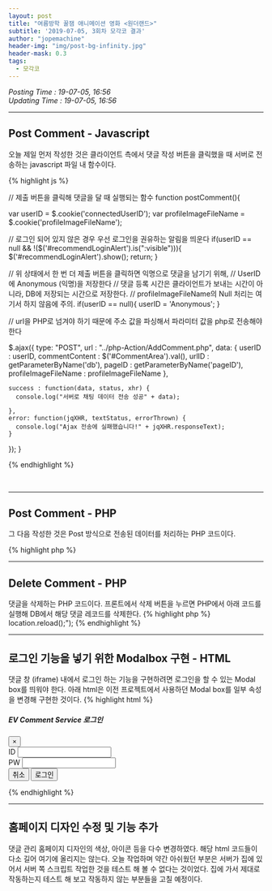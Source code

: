 ```yaml
---
layout: post
title: "여름방학 꿀잼 애니메이션 영화 <원더랜드>"
subtitle: '2019-07-05, 3회차 모각코 결과'
author: "jopemachine"
header-img: "img/post-bg-infinity.jpg"
header-mask: 0.3
tags:
  - 모각코
---
```


<i>Posting Time : 19-07-05, 16:56</i><br>
<i>Updating Time : 19-07-05, 16:56</i><br>

---

<h2>Post Comment - Javascript</h2>

오늘 제일 먼저 작성한 것은 클라이언트 측에서 댓글 작성 버튼을 클릭했을 때 서버로 전송하는 javascript 파일 내 함수이다.

{% highlight js %}

// 제출 버튼을 클릭해 댓글을 달 때 실행되는 함수
function postComment(){

  var userID = $.cookie('connectedUserID');
  var profileImageFileName = $.cookie('profileImageFileName');

  // 로그인 되어 있지 않은 경우 우선 로그인을 권유하는 알림을 띄운다
  if(userID == null && !($('#recommendLoginAlert').is(":visible"))){
    $('#recommendLoginAlert').show();
    return;
  }

  // 위 상태에서 한 번 더 제출 버튼을 클릭하면 익명으로 댓글을 남기기 위해,
  // UserID에 Anonymous (익명)을 저장한다
  // 댓글 등록 시간은 클라이언트가 보내는 시간이 아니라, DB에 저장되는 시간으로 저장한다.
  // profileImageFileName의 Null 처리는 여기서 하지 않음에 주의. 
  if(userID == null){
    userID = 'Anonymous';
  }

  // url을 PHP로 넘겨야 하기 때문에 주소 값을 파싱해서 파라미터 값을 php로 전송해야 한다

  $.ajax({
    type: "POST",
    url : "../php-Action/AddComment.php",
    data: {
      userID : userID,
      commentContent : $('#CommentArea').val(),
      urlID : getParameterByName('db'),
      pageID : getParameterByName('pageID'),
      profileImageFileName : profileImageFileName
    },

    success : function(data, status, xhr) {
      console.log("서버로 채팅 데이터 전송 성공" + data);

    },
    error: function(jqXHR, textStatus, errorThrown) {
      console.log("Ajax 전송에 실패했습니다!" + jqXHR.responseText);
    }
  });
}

{% endhighlight %}


<br>
<hr>

<h2>Post Comment - PHP</h2>

그 다음 작성한 것은 Post 방식으로 전송된 데이터를 처리하는 PHP 코드이다.

{% highlight php %}

<?php

$UserID = $_POST['userID'];
$CommentContent = $_POST['commentContent'];
$URLID = $_POST['urlID'];
$PageID = $_POST['pageID'];
$ProfileImageFileName = $_POST['profileImageFileName'];

$connect_object = MySQLConnection::DB_Connect($URLID);

// 해당 DB의 페이지 ID 테이블에 새 레코드 입력
$insertComment = "
  Insert INTO '" . $PageID . "'(
    CommentUserId,
    Content,
    DateTime,
    ProfileImageFileName
    ) VALUES(
    '$UserID',
    '$CommentContent',
    Now(),
    '$ProfileImageFileName'
)";

$ret = mysqli_query($connect_object, $insertComment);
{% endhighlight %}

<br>
<hr>

<h2>Delete Comment - PHP</h2>

댓글을 삭제하는 PHP 코드이다. 프론트에서 삭제 버튼을 누르면 PHP에서 아래 코드를 실행해 DB에서 해당 댓글 레코드를 삭제한다.

{% highlight php %}
<?php

// CommentID는 Auto Index로, 삭제하고 다시 insert해도 중복된 값이 들어가지
// 않으므로 ID 값으로 쓸 수 있음.
$UserID = $_POST['userID'];
$CommentID = $_POST['CommentID'];
$URLID = $_POST['urlID'];
$PageID = $_POST['pageID'];

$connect_object = MySQLConnection::DB_Connect($URLID);

// CommentID와 같은 레코드를 삭제한다.
$selectComment = "
  SELECT FROM '" . $PageID . "' WHERE CommentID ='$CommentID'
";

$ret = mysqli_query($connect_object, $selectComment);

$row = mysqli_fetch_array($ret);

// User ID가 Comment User ID와 다를 경우 댓글을 삭제할 수 없게 한다.
// 이미 지워진 댓글을 시도하려고 하는 경우 역시 아무 행동도 취하지 않는다.
if(empty($row) || $row['UserID'] != $UserID){
  exit();
}

// CommentID와 같은 레코드를 삭제한다.
$deleteComment = "
  DELETE FROM '" . $PageID . "' WHERE CommentID ='$CommentID'
";

$ret = mysqli_query($connect_object, $deleteComment);

// 코멘트를 지운 뒤 페이지를 리로드 해 데이터를 다시 가져온다. 
echo ("<script>location.reload();</script>");

{% endhighlight %}


<br>
<hr>

<h2>로그인 기능을 넣기 위한 Modalbox 구현 - HTML</h2>

댓글 창 (iframe) 내에서 로그인 하는 기능을 구현하려면 로그인을 할 수 있는 Modal box를 띄워야 한다.

아래 html은 이전 프로젝트에서 사용하던 Modal box를 일부 속성을 변경해 구현한 것이다.

{% highlight html %}
<div id="LogInModal" class="modal fade" tabindex="-1" role="dialog" aria-labelledby="modal" aria-hidden="true">
  <div class="modal-dialog">
    <div class="modal-content">
      <div class="modal-header">
        <h5 class="modal-title">EV Comment Service 로그인</h5>
        <!-- data-dismiss 속성을 통해, 취소 버튼을 누르면 모달 박스가 없어지는 것을 구현 -->
        <button type="button" class="close" data-dismiss="modal" aria-label="Close">
          <!-- times를 x 버튼 대신 이용함 -->
          <span aria-hidden="true">&times;</span>
        </button>
      </div>
      <div class="modal-body">
        <form action="php-Action/RegisterURL.php" onsubmit="return AddURLButtonClicked()" method="post" accept-charset="utf-8">
          <div class="form-group">
            <label for="ID">ID</label>
            <input id="ID" name="ID" type="text" class="form-control">
          </div>
          <div class="form-group">
            <label for="PW">PW</label>
            <input id="PW" name="PW" type="text" class="form-control">
          </div>
          <div class="modal-footer">
            <!-- data-dismiss 속성을 통해, 취소 버튼을 누르면 모달 박스가 없어지는 것을 구현 -->
            <button type="button" class="btn btn-secondary" data-dismiss="modal">취소</button>
            <button type="submit" class="btn btn-primary">로그인</button>
          </div>
      </div>
    </div>
  </div>
</div>
{% endhighlight %}

<br>
<hr>

<h2>홈페이지 디자인 수정 및 기능 추가</h2>

댓글 관리 홈페이지 디자인의 색상, 아이콘 등을 다수 변경하였다.

해당 html 코드들이 다소 길어 여기에 올리지는 않는다.



오늘 작업하며 약간 아쉬웠던 부분은 서버가 집에 있어서 서버 쪽 스크립트 작업한 것을 테스트 해 볼 수 없다는 것이었다.
집에 가서 제대로 작동하는지 테스트 해 보고 작동하지 않는 부분들을 고칠 예정이다.